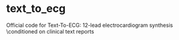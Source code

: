 # text_to_ecg
Official code for Text-To-ECG: 12-lead electrocardiogram synthesis \\conditioned on clinical text reports
